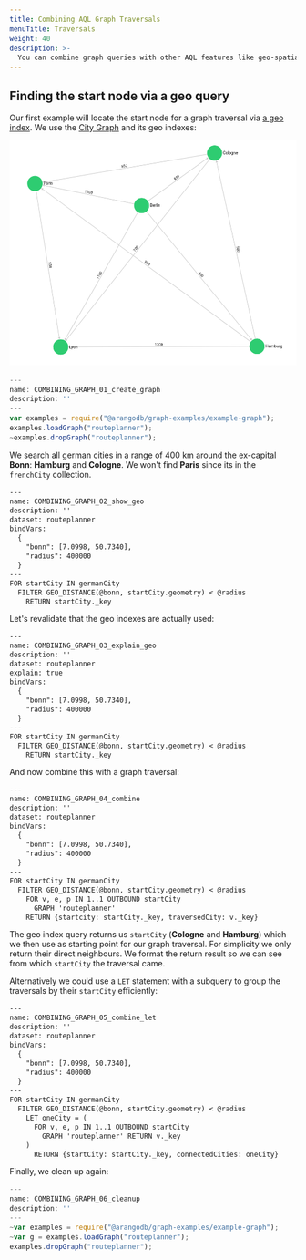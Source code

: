 ```yaml
---
title: Combining AQL Graph Traversals
menuTitle: Traversals
weight: 40
description: >-
  You can combine graph queries with other AQL features like geo-spatial search
---
```

## Finding the start node via a geo query

Our first example will locate the start node for a graph traversal via [a geo index](../../index-and-search/indexing/working-with-indexes/geo-spatial-indexes.md).
We use the [City Graph](../../graphs/example-graphs.md#city-graph) and its geo indexes:

![Cities Example Graph](../../../images/cities_graph.png)

```js
---
name: COMBINING_GRAPH_01_create_graph
description: ''
---
var examples = require("@arangodb/graph-examples/example-graph");
examples.loadGraph("routeplanner");
~examples.dropGraph("routeplanner");
```

We search all german cities in a range of 400 km around the ex-capital **Bonn**: **Hamburg** and **Cologne**.
We won't find **Paris** since its in the `frenchCity` collection.

```aql
---
name: COMBINING_GRAPH_02_show_geo
description: ''
dataset: routeplanner
bindVars: 
  {
    "bonn": [7.0998, 50.7340],
    "radius": 400000
  }
---
FOR startCity IN germanCity
  FILTER GEO_DISTANCE(@bonn, startCity.geometry) < @radius
    RETURN startCity._key
```

Let's revalidate that the geo indexes are actually used:

```aql
---
name: COMBINING_GRAPH_03_explain_geo
description: ''
dataset: routeplanner
explain: true
bindVars: 
  {
    "bonn": [7.0998, 50.7340],
    "radius": 400000
  }
---
FOR startCity IN germanCity
  FILTER GEO_DISTANCE(@bonn, startCity.geometry) < @radius
    RETURN startCity._key
```

And now combine this with a graph traversal:

```aql
---
name: COMBINING_GRAPH_04_combine
description: ''
dataset: routeplanner
bindVars: 
  {
    "bonn": [7.0998, 50.7340],
    "radius": 400000
  }
---
FOR startCity IN germanCity
  FILTER GEO_DISTANCE(@bonn, startCity.geometry) < @radius
    FOR v, e, p IN 1..1 OUTBOUND startCity
      GRAPH 'routeplanner'
    RETURN {startcity: startCity._key, traversedCity: v._key}
```

The geo index query returns us `startCity` (**Cologne** and **Hamburg**) which we then use as starting point for our graph traversal.
For simplicity we only return their direct neighbours. We format the return result so we can see from which `startCity` the traversal came.

Alternatively we could use a `LET` statement with a subquery to group the traversals by their `startCity` efficiently:

```aql
---
name: COMBINING_GRAPH_05_combine_let
description: ''
dataset: routeplanner
bindVars: 
  {
    "bonn": [7.0998, 50.7340],
    "radius": 400000
  }
---
FOR startCity IN germanCity
  FILTER GEO_DISTANCE(@bonn, startCity.geometry) < @radius
    LET oneCity = (
      FOR v, e, p IN 1..1 OUTBOUND startCity
        GRAPH 'routeplanner' RETURN v._key
    )
      RETURN {startCity: startCity._key, connectedCities: oneCity}
```

Finally, we clean up again:

```js
---
name: COMBINING_GRAPH_06_cleanup
description: ''
---
~var examples = require("@arangodb/graph-examples/example-graph");
~var g = examples.loadGraph("routeplanner");
examples.dropGraph("routeplanner");
```
